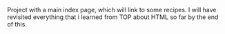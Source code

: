 Project with a main index page, which will link to some recipes. I will have revisited everything that i learned from TOP about HTML so far by the end of this.
